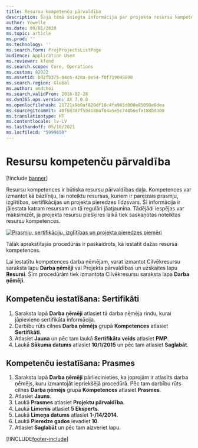 ```yaml
---
title: Resursu kompetenču pārvaldība
description: Šajā tēmā sniegta informācija par projekta resursu kompetences iestatīšanu.
author: Yowelle
ms.date: 09/01/2020
ms.topic: article
ms.prod: ''
ms.technology: ''
ms.search.form: ProjProjectsListPage
audience: Application User
ms.reviewer: kfend
ms.search.scope: Core, Operations
ms.custom: 82022
ms.assetid: bd2fb375-84c6-428a-8e54-f0f719045898
ms.search.region: Global
ms.author: andchoi
ms.search.validFrom: 2016-02-28
ms.dyn365.ops.version: AX 7.0.0
ms.openlocfilehash: 21721a9b0af820df10c4fa965d000e85098e0dea
ms.sourcegitcommit: 40f68387f594180af64a5e5c748b6efa188bd300
ms.translationtype: HT
ms.contentlocale: lv-LV
ms.lasthandoff: 05/10/2021
ms.locfileid: "5999050"
---
```

# <a name="manage-resource-competencies"></a>Resursu kompetenču pārvaldība

[!include [banner](../includes/banner.md)]

Resursu kompetences ir būtiska resursu pārvaldības daļa. Kompetences var izmantot kā bāzlīniju, lai noteiktu resursus, kuriem ir pareizais prasmju, izglītības, sertifikācijas un projekta pieredzes līdzsvars. Šī informācija ir jāiestata katram resursam un tā regulāri jāatjaunina. Tādējādi iespējas var maksimizēt, ja projekta resursu piešķires laikā tiek saskaņotas noteiktas resursu kompetences.

[![Prasmju, sertifikāciju, izglītības un projekta pieredzes piemēri](./media/projectresourcing06-1024x383.jpg)](./media/projectresourcing06.jpg)

Tālāk aprakstītajās procedūrās ir paskaidrots, kā iestatīt dažas resursa kompetences.

Lai iestatītu kompetences darba ņēmējam, varat izmantot Cilvēkresursu saraksta lapu **Darba ņēmēji** vai Projekta pārvaldības un uzskaites lapu **Resursi**. Šīm procedūrām tiek izmantota Cilvēkresursu saraksta lapa **Darba ņēmēji**.

## <a name="set-up-competencies-certificates"></a>Kompetenču iestatīšana: Sertifikāti

1. Saraksta lapā **Darba ņēmēji** atlasiet tā darba ņēmēja rindu, kurai jāpievieno sertifikāta informācija.
2. Darbību rūts cilnes **Darba ņēmējs** grupā **Kompetences** atlasiet **Sertifikāti**.
3. Atlasiet **Jauna** un pēc tam laukā **Sertifikāta veids** atlasiet **PMP**.
4. Laukā **Sākuma datums** atlasiet **10/1/2015** un pēc tam atlasiet **Saglabāt**.

## <a name="set-up-competencies-skills"></a>Kompetenču iestatīšana: Prasmes

1. Saraksta lapā **Darba ņēmēji** pārliecinieties, ka joprojām ir atlasīts darba ņēmējs, kuru izmantojāt iepriekšējā procedūrā. Pēc tam darbību rūts cilnes **Darba ņēmējs** grupā **Kompetences** atlasiet **Prasmes**.
2. Atlasiet **Jauns**.
3. Laukā **Prasmes** atlasiet **Projektu pārvaldība**.
4. Laukā **Līmenis** atlasiet **5 Eksperts**.
5. Laukā **Līmeņa datums** atlasiet **1-/14/2014**.
6. Laukā **Pieredze gados** ievadiet **10**.
7. Atlasiet **Saglabāt** un pēc tam aizveriet lapu.


[!INCLUDE[footer-include](../includes/footer-banner.md)]